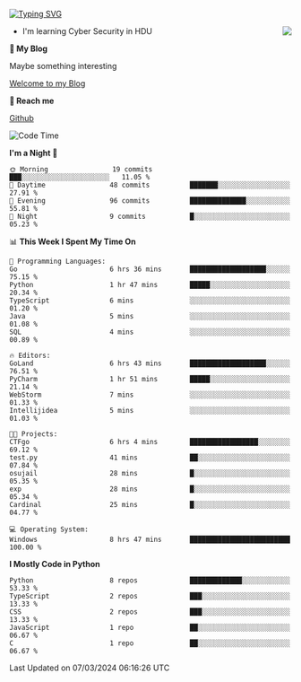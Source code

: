 [![Typing SVG](https://readme-typing-svg.herokuapp.com?font=Fira+Code&pause=1000&random=false&width=450&height=60&lines=Hello+%F0%9F%91%8B%F0%9F%8F%BB;I'm+JBNRZ)](https://git.io/typing-svg)

<a href="#">
  <img align="right" src="https://github-readme-stats.vercel.app/api?username=JBNRZ&show_icons=true&bg_color=15,f2f7fd,E0EAFC" />
</a>

- I'm learning Cyber Security in HDU

 **🌱 My Blog**

Maybe something interesting

[Welcome to my Blog](https://jbnrz.com.cn/)

 **💬 Reach me** 

[Github](https://github.com/JBNRZ)


<!--START_SECTION:waka-->
![Code Time](http://img.shields.io/badge/Code%20Time-361%20hrs%209%20mins-blue)

**I'm a Night 🦉** 

```text
🌞 Morning                19 commits          ███░░░░░░░░░░░░░░░░░░░░░░   11.05 % 
🌆 Daytime                48 commits          ███████░░░░░░░░░░░░░░░░░░   27.91 % 
🌃 Evening                96 commits          ██████████████░░░░░░░░░░░   55.81 % 
🌙 Night                  9 commits           █░░░░░░░░░░░░░░░░░░░░░░░░   05.23 % 
```


📊 **This Week I Spent My Time On** 

```text
💬 Programming Languages: 
Go                       6 hrs 36 mins       ███████████████████░░░░░░   75.15 % 
Python                   1 hr 47 mins        █████░░░░░░░░░░░░░░░░░░░░   20.34 % 
TypeScript               6 mins              ░░░░░░░░░░░░░░░░░░░░░░░░░   01.20 % 
Java                     5 mins              ░░░░░░░░░░░░░░░░░░░░░░░░░   01.08 % 
SQL                      4 mins              ░░░░░░░░░░░░░░░░░░░░░░░░░   00.89 % 

🔥 Editors: 
GoLand                   6 hrs 43 mins       ███████████████████░░░░░░   76.51 % 
PyCharm                  1 hr 51 mins        █████░░░░░░░░░░░░░░░░░░░░   21.14 % 
WebStorm                 7 mins              ░░░░░░░░░░░░░░░░░░░░░░░░░   01.33 % 
Intellijidea             5 mins              ░░░░░░░░░░░░░░░░░░░░░░░░░   01.03 % 

🐱‍💻 Projects: 
CTFgo                    6 hrs 4 mins        █████████████████░░░░░░░░   69.12 % 
test.py                  41 mins             ██░░░░░░░░░░░░░░░░░░░░░░░   07.84 % 
osujail                  28 mins             █░░░░░░░░░░░░░░░░░░░░░░░░   05.35 % 
exp                      28 mins             █░░░░░░░░░░░░░░░░░░░░░░░░   05.34 % 
Cardinal                 25 mins             █░░░░░░░░░░░░░░░░░░░░░░░░   04.77 % 

💻 Operating System: 
Windows                  8 hrs 47 mins       █████████████████████████   100.00 % 
```

**I Mostly Code in Python** 

```text
Python                   8 repos             █████████████░░░░░░░░░░░░   53.33 % 
TypeScript               2 repos             ███░░░░░░░░░░░░░░░░░░░░░░   13.33 % 
CSS                      2 repos             ███░░░░░░░░░░░░░░░░░░░░░░   13.33 % 
JavaScript               1 repo              ██░░░░░░░░░░░░░░░░░░░░░░░   06.67 % 
C                        1 repo              ██░░░░░░░░░░░░░░░░░░░░░░░   06.67 % 
```




 Last Updated on 07/03/2024 06:16:26 UTC
<!--END_SECTION:waka-->
